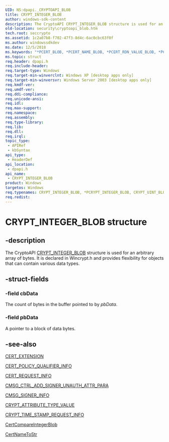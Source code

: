 ```yaml
---
UID: NS:dpapi._CRYPTOAPI_BLOB
title: CRYPT_INTEGER_BLOB
author: windows-sdk-content
description: The CryptoAPI CRYPT_INTEGER_BLOB structure is used for an arbitrary array of bytes. It is declared in Wincrypt.h and provides flexibility for objects that can contain various data types.
old-location: security\cryptoapi_blob.htm
tech.root: seccrypto
ms.assetid: 1c2a07b8-f702-47f3-8d4c-6ac0cbc63f0f
ms.author: windowssdkdev
ms.date: 12/5/2018
ms.keywords: "*PCERT_BLOB, *PCERT_NAME_BLOB, *PCERT_RDN_VALUE_BLOB, *PCRL_BLOB, *PCRYPT_ATTR_BLOB, *PCRYPT_DATA_BLOB, *PCRYPT_DER_BLOB, *PCRYPT_DIGEST_BLOB, *PCRYPT_HASH_BLOB, *PCRYPT_INTEGER_BLOB, *PCRYPT_OBJID_BLOB, *PCRYPT_UINT_BLOB, *PDATA_BLOB, CERT_BLOB, CERT_BLOB structure [Security], CERT_NAME_BLOB, CERT_NAME_BLOB structure [Security], CERT_RDN_VALUE_BLOB, CERT_RDN_VALUE_BLOB structure [Security], CRL_BLOB, CRL_BLOB structure [Security], CRYPTOAPI_BLOB, CRYPTOAPI_BLOB structure [Security], CRYPT_ATTR_BLOB, CRYPT_ATTR_BLOB structure [Security], CRYPT_DATA_BLOB, CRYPT_DATA_BLOB structure [Security], CRYPT_DER_BLOB, CRYPT_DER_BLOB structure [Security], CRYPT_DIGEST_BLOB, CRYPT_DIGEST_BLOB structure [Security], CRYPT_HASH_BLOB, CRYPT_HASH_BLOB structure [Security], CRYPT_INTEGER_BLOB, CRYPT_INTEGER_BLOB structure [Security], CRYPT_OBJID_BLOB, CRYPT_OBJID_BLOB structure [Security], CRYPT_UINT_BLOB, CRYPT_UINT_BLOB structure [Security], DATA_BLOB, DATA_BLOB structure [Security], PCERT_BLOB, PCERT_BLOB structure pointer [Security], PCERT_NAME_BLOB, PCERT_NAME_BLOB structure pointer [Security], PCERT_RDN_VALUE_BLOB, PCERT_RDN_VALUE_BLOB structure pointer [Security], PCRL_BLOB, PCRL_BLOB structure pointer [Security], PCRYPT_ATTR_BLOB, PCRYPT_ATTR_BLOB structure pointer [Security], PCRYPT_DATA_BLOB, PCRYPT_DATA_BLOB structure pointer [Security], PCRYPT_DER_BLOB, PCRYPT_DER_BLOB structure pointer [Security], PCRYPT_DIGEST_BLOB, PCRYPT_DIGEST_BLOB structure pointer [Security], PCRYPT_HASH_BLOB, PCRYPT_HASH_BLOB structure pointer [Security], PCRYPT_INTEGER_BLOB, PCRYPT_INTEGER_BLOB structure pointer [Security], PCRYPT_OBJID_BLOB, PCRYPT_OBJID_BLOB structure pointer [Security], PCRYPT_UINT_BLOB, PCRYPT_UINT_BLOB structure pointer [Security], PDATA_BLOB, PDATA_BLOB structure pointer [Security], _CRYPTOAPI_BLOB, _crypto2_cryptoapi_blob, dpapi/CERT_BLOB, dpapi/CERT_NAME_BLOB, dpapi/CERT_RDN_VALUE_BLOB, dpapi/CRL_BLOB, dpapi/CRYPTOAPI_BLOB, dpapi/CRYPT_ATTR_BLOB, dpapi/CRYPT_DATA_BLOB, dpapi/CRYPT_DER_BLOB, dpapi/CRYPT_DIGEST_BLOB, dpapi/CRYPT_HASH_BLOB, dpapi/CRYPT_OBJID_BLOB, dpapi/CRYPT_UINT_BLOB, dpapi/DATA_BLOB, dpapi/PCERT_BLOB, dpapi/PCERT_NAME_BLOB, dpapi/PCERT_RDN_VALUE_BLOB, dpapi/PCRL_BLOB, dpapi/PCRYPT_ATTR_BLOB, dpapi/PCRYPT_DATA_BLOB, dpapi/PCRYPT_DER_BLOB, dpapi/PCRYPT_DIGEST_BLOB, dpapi/PCRYPT_HASH_BLOB, dpapi/PCRYPT_INTEGER_BLOB, dpapi/PCRYPT_OBJID_BLOB, dpapi/PCRYPT_UINT_BLOB, dpapi/PDATA_BLOB, security.cryptoapi_blob"
ms.topic: struct
req.header: dpapi.h
req.include-header: 
req.target-type: Windows
req.target-min-winverclnt: Windows XP [desktop apps only]
req.target-min-winversvr: Windows Server 2003 [desktop apps only]
req.kmdf-ver: 
req.umdf-ver: 
req.ddi-compliance: 
req.unicode-ansi: 
req.idl: 
req.max-support: 
req.namespace: 
req.assembly: 
req.type-library: 
req.lib: 
req.dll: 
req.irql: 
topic_type:
 - APIRef
 - kbSyntax
api_type:
 - HeaderDef
api_location:
 - dpapi.h
api_name:
 - CRYPT_INTEGER_BLOB
product: Windows
targetos: Windows
req.typenames: CRYPT_INTEGER_BLOB, *PCRYPT_INTEGER_BLOB, CRYPT_UINT_BLOB, *PCRYPT_UINT_BLOB, CRYPT_OBJID_BLOB, *PCRYPT_OBJID_BLOB, CERT_NAME_BLOB, *PCERT_NAME_BLOB, CERT_RDN_VALUE_BLOB, *PCERT_RDN_VALUE_BLOB, CERT_BLOB, *PCERT_BLOB, CRL_BLOB, *PCRL_BLOB, DATA_BLOB, *PDATA_BLOB, CRYPT_DATA_BLOB, *PCRYPT_DATA_BLOB, CRYPT_HASH_BLOB, *PCRYPT_HASH_BLOB, CRYPT_DIGEST_BLOB, *PCRYPT_DIGEST_BLOB, CRYPT_DER_BLOB, *PCRYPT_DER_BLOB, CRYPT_ATTR_BLOB, *PCRYPT_ATTR_BLOB
req.redist: 
---
```


# CRYPT_INTEGER_BLOB structure


## -description


The CryptoAPI <a href="https://msdn.microsoft.com/7a06eae5-96d8-4ece-98cb-cf0710d2ddbd">CRYPT_INTEGER_BLOB</a> structure is used for an arbitrary array of bytes. It is declared in Wincrypt.h and provides flexibility for objects that can contain various data types.


## -struct-fields




### -field cbData

The count of bytes in the buffer pointed to by <i>pbData</i>.
					


### -field pbData

A pointer to a block of data bytes.


## -see-also




<a href="https://msdn.microsoft.com/787a4df0-c0e3-46b9-a7e6-eb3bee3ed717">CERT_EXTENSION</a>



<a href="https://msdn.microsoft.com/86b1716d-541f-4e06-a824-01c22f0eba27">CERT_POLICY_QUALIFIER_INFO</a>



<a href="https://msdn.microsoft.com/6edeed33-16e1-4295-90e9-769929ab916a">CERT_REQUEST_INFO</a>



<a href="https://msdn.microsoft.com/5e347a50-942e-4278-a9ae-ad4c30c55c6b">CMSG_CTRL_ADD_SIGNER_UNAUTH_ATTR_PARA</a>



<a href="https://msdn.microsoft.com/eae631d2-5e5f-4964-b079-9692831b34fc">CMSG_SIGNER_INFO</a>



<a href="https://msdn.microsoft.com/84057581-d0a9-464a-9399-ba806e37516f">CRYPT_ATTRIBUTE_TYPE_VALUE</a>



<a href="https://msdn.microsoft.com/876527dd-1ec5-4783-a7ad-20a0e2d2367a">CRYPT_TIME_STAMP_REQUEST_INFO</a>



<a href="https://msdn.microsoft.com/467ce464-2f22-4583-a745-711ba3b05f4f">CertCompareIntegerBlob</a>



<a href="https://msdn.microsoft.com/b3d96de8-5cbc-4ccb-b759-6757520bbda3">CertNameToStr</a>
 

 

